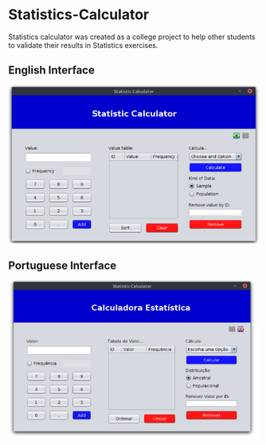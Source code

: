 # Statistics-Calculator
Statistics calculator was created as a college project to help other students to validate their results in Statistics exercises.

## English Interface
![English Interface](https://github.com/Lukazovic/Statistics-Calculator/blob/master/Print%20Satistics%20Calculator%20English.png)

## Portuguese Interface
![Main Interface - Portuguese](https://github.com/Lukazovic/Statistics-Calculator/blob/master/Print%20Satistics%20Calculator%20Portugu%C3%AAs.png)
